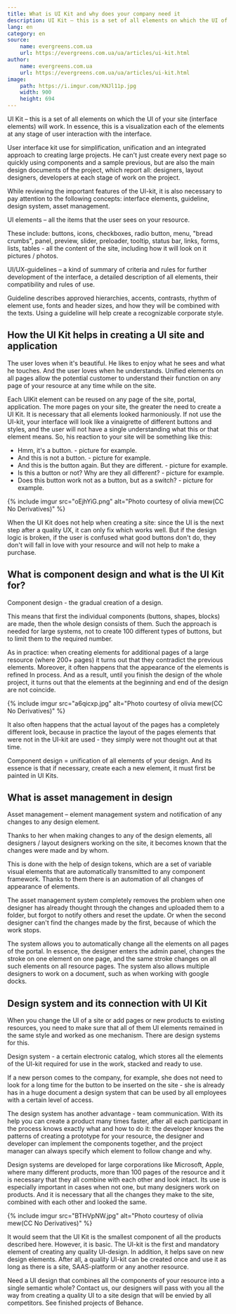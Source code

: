 ```yaml
---
title: What is UI Kit and why does your company need it
description: UI Kit – this is a set of all elements on which the UI of your site (interface elements) will work. In essence, this is a visualization each of the elements at any stage of user interaction with the interface.
lang: en
category: en
source:
    name: evergreens.com.ua
    url: https://evergreens.com.ua/ua/articles/ui-kit.html
author:
    name: evergreens.com.ua
    url: https://evergreens.com.ua/ua/articles/ui-kit.html
image:
    path: https://i.imgur.com/KNJl11p.jpg
    width: 900
    height: 694
---
```


UI Kit – this is a set of all elements on which the UI of your site (interface elements) will work. In essence, this is a visualization
each of the elements at any stage of user interaction with the interface.

User interface kit use for simplification, unification and an integrated approach to creating large projects.
He can't just create every next page so quickly using components and a sample
previous, but are also the main design documents of the project, which report all: designers, layout designers,
developers at each stage of work on the project.

While reviewing the important features of the UI-kit, it is also necessary to pay attention to the following concepts: interface elements, guideline,
design system, asset management.

UI elements – all the items that the user sees on your resource.

These include: buttons, icons, checkboxes, radio button, menu, "bread crumbs", panel, preview, slider, preloader,
tooltip, status bar, links, forms, lists, tables - all the content of the site, including how it will look on it
pictures / photos.

UI/UX-guidelines – a kind of summary of criteria and rules for further development of the interface, a detailed description of all elements,
their compatibility and rules of use.

Guideline describes approved hierarchies, accents, contrasts, rhythm of element use, fonts and header sizes, and
how they will be combined with the texts. Using a guideline will help create a recognizable corporate style.

## How the UI Kit helps in creating a UI site and application

The user loves when it's beautiful. He likes to enjoy what he sees and what he touches. And the user
loves when he understands. Unified elements on all pages allow the potential customer to understand their function
on any page of your resource at any time while on the site.

Each UIKit element can be reused on any page of the site, portal, application. The more pages
on your site, the greater the need to create a UI Kit. It is necessary that all elements looked harmoniously. If not
use the UI-kit, your interface will look like a vinaigrette of different buttons and styles, and the user will not have
a single understanding what this or that element means. So, his reaction to your site will be something like this:

- Hmm, it's a button. - picture for example.
- And this is not a button. - picture for example.
- And this is the button again. But they are different. - picture for example.
- Is this a button or not? Why are they all different? - picture for example.
- Does this button work not as a button, but as a switch? - picture for example.

{% include imgur src="oEjhYiG.png" alt="Photo courtesy of olivia mew(CC No Derivatives)" %}

When the UI Kit does not help when creating a site: since the UI is the next step after a quality UX, it can only fix
which works well. But if the design logic is broken, if the user is confused what good buttons don't do, they don't
will fall in love with your resource and will not help to make a purchase.

## What is component design and what is the UI Kit for?

Component design - the gradual creation of a design.

This means that first the individual components (buttons, shapes, blocks) are made, then the whole design consists of them.
Such the approach is needed for large systems, not to create 100 different types of buttons, but to limit them to the
required number.

As in practice: when creating elements for additional pages of a large resource (where 200+ pages) it turns out
that they contradict the previous elements. Moreover, it often happens that the appearance of the elements is refined
In process. And as a result, until you finish the design of the whole project, it turns out that the elements at the
beginning and end of the design are not coincide.

{% include imgur src="a6qicxp.jpg" alt="Photo courtesy of olivia mew(CC No Derivatives)" %}

It also often happens that the actual layout of the pages has a completely different look, because in practice the layout
of the pages elements that were not in the UI-kit are used - they simply were not thought out at that time.

Component design = unification of all elements of your design. And its essence is that if necessary, create each
a new element, it must first be painted in UI Kits.

## What is asset management in design

Asset management – element management system and notification of any changes to any design element.

Thanks to her when making changes to any of the design elements, all designers / layout designers working on the site,
it becomes known that the changes were made and by whom.

This is done with the help of design tokens, which are a set of variable visual elements that are automatically
transmitted to any component framework. Thanks to them there is an automation of all changes of appearance of elements.

The asset management system completely removes the problem when one designer has already thought through the changes and
uploaded them to a folder, but forgot to notify others and reset the update. Or when the second designer can't find the
changes made by the first, because of which the work stops.

The system allows you to automatically change all the elements on all pages of the portal. In essence, the designer
enters the admin panel, changes the stroke on one element on one page, and the same stroke changes on all such elements
on all resource pages. The system also allows multiple designers to work on a document, such as when working
with google docks.

## Design system and its connection with UI Kit

When you change the UI of a site or add pages or new products to existing resources, you need to make sure that all of
them UI elements remained in the same style and worked as one mechanism. There are design systems for this.

Design system - a certain electronic catalog, which stores all the elements of the UI-kit required for use in the work,
stacked and ready to use.

If a new person comes to the company, for example, she does not need to look for a long time for the button to be inserted
on the site - she is already has in a huge document a design system that can be used by all employees with a certain
level of access.

The design system has another advantage - team communication. With its help you can create a product many times faster,
after all each participant in the process knows exactly what and how to do it: the developer knows the patterns of creating
a prototype for your resource, the designer and developer can implement the components together, and the project manager
can always specify which element to follow change and why.

Design systems are developed for large corporations like Microsoft, Apple, where many different products, more than 100
pages of the resource and it is necessary that they all combine with each other and look intact. Its use is especially
important in cases when not one, but many designers work on products. And it is necessary that all the changes they make
to the site, combined with each other and looked the same.

{% include imgur src="BTHVpNW.jpg" alt="Photo courtesy of olivia mew(CC No Derivatives)" %}

It would seem that the UI Kit is the smallest component of all the products described here. However, it is basic.
The UI-kit is the first and mandatory element of creating any quality UI-design. In addition, it helps save on new
design elements.
After all, a quality UI-kit can be created once and use it as long as there is a site, SAAS-platform or any
another resource.

Need a UI design that combines all the components of your resource into a single semantic whole? Contact us, our designers
will pass with you all the way from creating a quality UI to a site design that will be envied by all competitors. See
finished projects of Behance.
